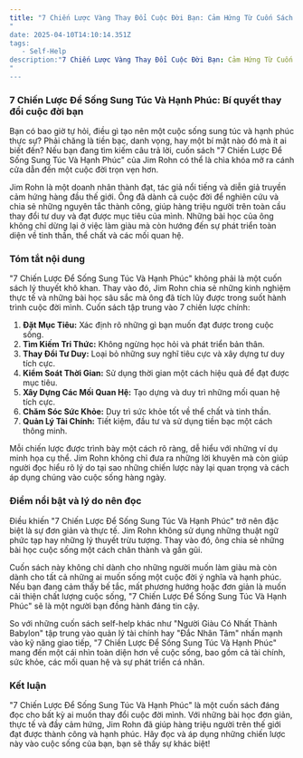 ```yaml
---
title: "7 Chiến Lược Vàng Thay Đổi Cuộc Đời Bạn: Cảm Hứng Từ Cuốn Sách "7 Chiến Lược Để Sống Sung Túc Và Hạnh Phúc"
"
date: 2025-04-10T14:10:14.351Z
tags:
   - Self-Help
description:"7 Chiến Lược Vàng Thay Đổi Cuộc Đời Bạn: Cảm Hứng Từ Cuốn Sách "7 Chiến Lược Để Sống Sung Túc Và Hạnh Phúc"
"
---
```


### 7 Chiến Lược Để Sống Sung Túc Và Hạnh Phúc: Bí quyết thay đổi cuộc đời bạn

Bạn có bao giờ tự hỏi, điều gì tạo nên một cuộc sống sung túc và hạnh phúc thực sự? Phải chăng là tiền bạc, danh vọng, hay một bí mật nào đó mà ít ai biết đến? Nếu bạn đang tìm kiếm câu trả lời, cuốn sách "7 Chiến Lược Để Sống Sung Túc Và Hạnh Phúc" của Jim Rohn có thể là chìa khóa mở ra cánh cửa dẫn đến một cuộc đời trọn vẹn hơn.

Jim Rohn là một doanh nhân thành đạt, tác giả nổi tiếng và diễn giả truyền cảm hứng hàng đầu thế giới. Ông đã dành cả cuộc đời để nghiên cứu và chia sẻ những nguyên tắc thành công, giúp hàng triệu người trên toàn cầu thay đổi tư duy và đạt được mục tiêu của mình. Những bài học của ông không chỉ dừng lại ở việc làm giàu mà còn hướng đến sự phát triển toàn diện về tinh thần, thể chất và các mối quan hệ.

### Tóm tắt nội dung

"7 Chiến Lược Để Sống Sung Túc Và Hạnh Phúc" không phải là một cuốn sách lý thuyết khô khan. Thay vào đó, Jim Rohn chia sẻ những kinh nghiệm thực tế và những bài học sâu sắc mà ông đã tích lũy được trong suốt hành trình cuộc đời mình. Cuốn sách tập trung vào 7 chiến lược chính:

1.  **Đặt Mục Tiêu:** Xác định rõ những gì bạn muốn đạt được trong cuộc sống.
2.  **Tìm Kiếm Tri Thức:** Không ngừng học hỏi và phát triển bản thân.
3.  **Thay Đổi Tư Duy:** Loại bỏ những suy nghĩ tiêu cực và xây dựng tư duy tích cực.
4.  **Kiểm Soát Thời Gian:** Sử dụng thời gian một cách hiệu quả để đạt được mục tiêu.
5.  **Xây Dựng Các Mối Quan Hệ:** Tạo dựng và duy trì những mối quan hệ tích cực.
6.  **Chăm Sóc Sức Khỏe:** Duy trì sức khỏe tốt về thể chất và tinh thần.
7.  **Quản Lý Tài Chính:** Tiết kiệm, đầu tư và sử dụng tiền bạc một cách thông minh.

Mỗi chiến lược được trình bày một cách rõ ràng, dễ hiểu với những ví dụ minh họa cụ thể. Jim Rohn không chỉ đưa ra những lời khuyên mà còn giúp người đọc hiểu rõ lý do tại sao những chiến lược này lại quan trọng và cách áp dụng chúng vào cuộc sống hàng ngày.

### Điểm nổi bật và lý do nên đọc

Điều khiến "7 Chiến Lược Để Sống Sung Túc Và Hạnh Phúc" trở nên đặc biệt là sự đơn giản và thực tế. Jim Rohn không sử dụng những thuật ngữ phức tạp hay những lý thuyết trừu tượng. Thay vào đó, ông chia sẻ những bài học cuộc sống một cách chân thành và gần gũi.

Cuốn sách này không chỉ dành cho những người muốn làm giàu mà còn dành cho tất cả những ai muốn sống một cuộc đời ý nghĩa và hạnh phúc. Nếu bạn đang cảm thấy bế tắc, mất phương hướng hoặc đơn giản là muốn cải thiện chất lượng cuộc sống, "7 Chiến Lược Để Sống Sung Túc Và Hạnh Phúc" sẽ là một người bạn đồng hành đáng tin cậy.

So với những cuốn sách self-help khác như "Người Giàu Có Nhất Thành Babylon" tập trung vào quản lý tài chính hay "Đắc Nhân Tâm" nhấn mạnh vào kỹ năng giao tiếp, "7 Chiến Lược Để Sống Sung Túc Và Hạnh Phúc" mang đến một cái nhìn toàn diện hơn về cuộc sống, bao gồm cả tài chính, sức khỏe, các mối quan hệ và sự phát triển cá nhân.

### Kết luận

"7 Chiến Lược Để Sống Sung Túc Và Hạnh Phúc" là một cuốn sách đáng đọc cho bất kỳ ai muốn thay đổi cuộc đời mình. Với những bài học đơn giản, thực tế và đầy cảm hứng, Jim Rohn đã giúp hàng triệu người trên thế giới đạt được thành công và hạnh phúc. Hãy đọc và áp dụng những chiến lược này vào cuộc sống của bạn, bạn sẽ thấy sự khác biệt!
